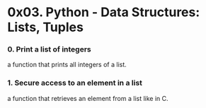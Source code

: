 # 0x03. Python - Data Structures: Lists, Tuples

### 0. Print a list of integers 
a function that prints all integers of a list.

### 1. Secure access to an element in a list 
 a function that retrieves an element from a list like in C.

